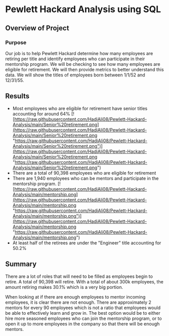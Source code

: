 # Pewlett Hackard Analysis using SQL

## Overview of Project

### Purpose
Our job is to help Pewlett Hackard determine how many employees are retiring per title and identify employees who can participate in their mentorship program. We will be checking to see how many employees are eligible for retirement. We will then provide metrics to better understand this data. We will show the titles of employees born between 1/1/52 and 12/31/55. 

## Results
- Most employees who are eligible for retirement have senior titles accounting for around 64%
[![https://raw.githubusercontent.com/HadiAli08/Pewlett-Hackard-Analysis/main/Senior%20retirement.png](https://raw.githubusercontent.com/HadiAli08/Pewlett-Hackard-Analysis/main/Senior%20retirement.png "https://raw.githubusercontent.com/HadiAli08/Pewlett-Hackard-Analysis/main/Senior%20retirement.png")](https://raw.githubusercontent.com/HadiAli08/Pewlett-Hackard-Analysis/main/Senior%20retirement.png "https://raw.githubusercontent.com/HadiAli08/Pewlett-Hackard-Analysis/main/Senior%20retirement.png")
- There are a total of 90,398 employees who are eligible for retirement
- There are 1,940 employees who can be mentors and participate in the mentorship program. 
[![https://raw.githubusercontent.com/HadiAli08/Pewlett-Hackard-Analysis/main/mentorship.png](https://raw.githubusercontent.com/HadiAli08/Pewlett-Hackard-Analysis/main/mentorship.png "https://raw.githubusercontent.com/HadiAli08/Pewlett-Hackard-Analysis/main/mentorship.png")](https://raw.githubusercontent.com/HadiAli08/Pewlett-Hackard-Analysis/main/mentorship.png "https://raw.githubusercontent.com/HadiAli08/Pewlett-Hackard-Analysis/main/mentorship.png")
- At least half of the retirees are under the "Engineer" title accounting for 50.2%
## Summary
There are a lot of roles that will need to be filled as employees begin to retire. A total of 90,398 will retire. With a total of about 300k employees, the amount retiring makes 30.1% which is a very big portion. 

When looking at if there are enough employees to mentor incoming employees, it is clear there are not enough. There are approximately 2 mentors for every 90 employees which is not a ratio that employees would be able to effectively learn and grow in. The best option would be to either hire more seasoned employees who can join the mentorship program, or to open it up to more employees in the company so that there will be enough mentors.
